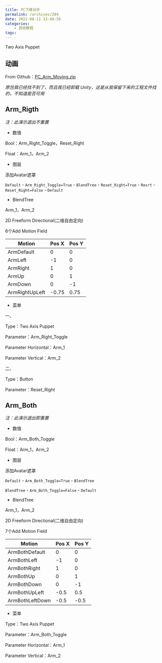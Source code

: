 ```yaml
---
title: PC下移动手
permalink: /archives/284
date: 2022-08-11 13:40:56
categories:
    - 其他教程
tags:
---
```


Two Axis Puppet

## 动画

From Github：[PC_Arm_Moving.zip](https://raw.githubusercontent.com/yexca-VRChat/yexca-VRChat.github.io/main/file/PC_Arm_Moving.zip)

*原包我已经找不到了，而且我已经卸载 Unity，这是从我保留下来的工程文件找的，不知道是否可用*

## Arm_Rigth

*注：此演示退出不重置*

* 数值

Bool：Arm_Right_Toggle，Reset_Right

Float：Arm_1，Arm_2

* 图层

添加Avatar遮罩

`Default` - `Arm_Right_Toggle=True` - `BlendTree` - `Reset_Right=True` - `Resrt` - `Reset_Right=False` - `Default`

* BlendTree

Arm_1，Arm_2

2D Freeform Directional(二维自由定向)

6个Add Motion Field

| Motion         | Pos X | Pos Y |
| -------------- | ----- | ----- |
| ArmDefault     | 0     | 0     |
| ArmLeft        | -1    | 0     |
| ArmRight       | 1     | 0     |
| ArmUp          | 0     | 1     |
| ArmDown        | 0     | -1    |
| ArmRightUpLeft | -0.75 | 0.75  |

* 菜单

一、

Type：Two Axis Puppet

Parameter：Arm_Right_Toggle

Parameter Horizontal：Arm_1

Parameter Vertical：Arm_2

二、

Type：Button

Parameter：Reset_Right

## Arm_Both

*注：此演示退出即重置*

* 数值

Bool：Arm_Both_Toggle

Float：Arm_1，Arm_2

* 图层

添加Avatar遮罩

`Default` - `Arm_Both_Toggle=True` - `BlendTree`

`BlendTree` - `Arm_Both_Toggle=False` - `Default`

* BlendTree

Arm_1，Arm_2

2D Freeform Directional(二维自由定向)

7个Add Motion Field

| Motion          | Pos X | Pos Y |
| --------------- | ----- | ----- |
| ArmBothDefault  | 0     | 0     |
| ArmBothLeft     | -1    | 0     |
| ArmBothRight    | 1     | 0     |
| ArmBothUp       | 0     | 1     |
| ArmBothDown     | 0     | -1    |
| ArmBothUpLeft   | -0.5  | 0.5   |
| ArmBothLeftDown | -0.5  | -0.5  |

* 菜单

Type：Two Axis Puppet

Parameter：Arm_Both_Toggle

Parameter Horizontal：Arm_1

Parameter Vertical：Arm_2

